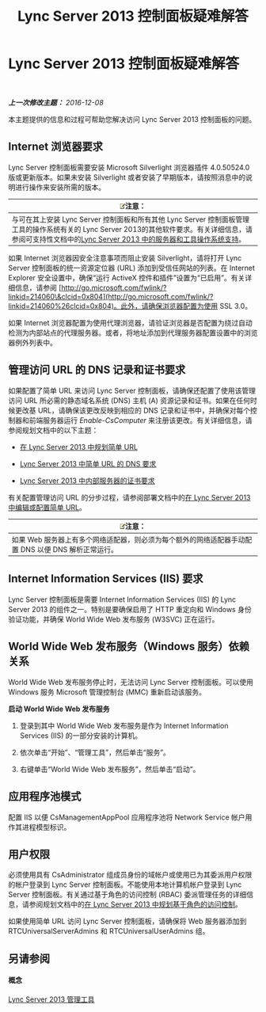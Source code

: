 ﻿---
title: Lync Server 2013 控制面板疑难解答
TOCTitle: Lync Server 2013 控制面板疑难解答
ms:assetid: 54e7ab57-34ce-4a07-bcc9-643379eb4eb7
ms:mtpsurl: https://technet.microsoft.com/zh-cn/library/Gg195689(v=OCS.15)
ms:contentKeyID: 49312876
ms.date: 12/10/2016
mtps_version: v=OCS.15
ms.translationtype: HT
---

# Lync Server 2013 控制面板疑难解答

 

_**上一次修改主题：** 2016-12-08_

本主题提供的信息和过程可帮助您解决访问 Lync Server 2013 控制面板的问题。

## Internet 浏览器要求

Lync Server 控制面板需要安装 Microsoft Silverlight 浏览器插件 4.0.50524.0 版或更新版本。如果未安装 Silverlight 或者安装了早期版本，请按照消息中的说明进行操作来安装所需的版本。

<table>
<thead>
<tr class="header">
<th><img src="images/Dn783119.note(OCS.15).gif" title="note" alt="note" />注意：</th>
</tr>
</thead>
<tbody>
<tr class="odd">
<td>与可在其上安装 Lync Server 控制面板和所有其他 Lync Server 控制面板管理工具的操作系统有关的 Lync Server 2013的其他软件要求。有关详细信息，请参阅可支持性文档中的<a href="lync-server-2013-server-and-tools-operating-system-support.md">Lync Server 2013 中的服务器和工具操作系统支持</a>。</td>
</tr>
</tbody>
</table>


如果 Internet 浏览器因安全注意事项而阻止安装 Silverlight，请将打开 Lync Server 控制面板的统一资源定位器 (URL) 添加到受信任网站的列表。在 Internet Explorer 安全设置中，确保“运行 ActiveX 控件和插件”设置为“已启用”。有关详细信息，请参阅 [http://go.microsoft.com/fwlink/?linkid=214060\&clcid=0x804](http://go.microsoft.com/fwlink/?linkid=214060%26clcid=0x804)。此外，请确保浏览器配置为使用 SSL 3.0。

如果 Internet 浏览器配置为使用代理浏览器，请验证浏览器是否配置为绕过自动检测为内部站点的代理服务器。或者，将地址添加到代理服务器配置设置中的浏览器例外列表中。

## 管理访问 URL 的 DNS 记录和证书要求

如果配置了简单 URL 来访问 Lync Server 控制面板，请确保还配置了使用该管理访问 URL 所必需的静态域名系统 (DNS) 主机 (A) 资源记录和证书。如果在任何时候更改基 URL，请确保该更改反映到相应的 DNS 记录和证书中，并确保对每个控制器和前端服务器运行 *Enable-CsComputer* 来注册该更改。有关详细信息，请参阅规划文档中的以下主题：

  - [在 Lync Server 2013 中规划简单 URL](lync-server-2013-planning-for-simple-urls.md)

  - [Lync Server 2013 中简单 URL 的 DNS 要求](lync-server-2013-dns-requirements-for-simple-urls.md)

  - [Lync Server 2013 中内部服务器的证书要求](lync-server-2013-certificate-requirements-for-internal-servers.md)

有关配置管理访问 URL 的分步过程，请参阅部署文档中的[在 Lync Server 2013 中编辑或配置简单 URL](lync-server-2013-edit-or-configure-simple-urls.md)。

<table>
<thead>
<tr class="header">
<th><img src="images/Dn783119.note(OCS.15).gif" title="note" alt="note" />注意：</th>
</tr>
</thead>
<tbody>
<tr class="odd">
<td>如果 Web 服务器上有多个网络适配器，则必须为每个额外的网络适配器手动配置 DNS 以便 DNS 解析正常运行。</td>
</tr>
</tbody>
</table>


## Internet Information Services (IIS) 要求

Lync Server 控制面板是需要 Internet Information Services (IIS) 的 Lync Server 2013 的组件之一。特别是要确保启用了 HTTP 重定向和 Windows 身份验证功能，并确保 World Wide Web 发布服务 (W3SVC) 正在运行。

## World Wide Web 发布服务（Windows 服务）依赖关系

World Wide Web 发布服务停止时，无法访问 Lync Server 控制面板。可以使用 Windows 服务 Microsoft 管理控制台 (MMC) 重新启动该服务。

**启动 World Wide Web 发布服务**

1.  登录到其中 World Wide Web 发布服务是作为 Internet Information Services (IIS) 的一部分安装的计算机。

2.  依次单击“开始”、“管理工具”，然后单击“服务”。

3.  右键单击“World Wide Web 发布服务”，然后单击“启动”。

## 应用程序池模式

配置 IIS 以便 CsManagementAppPool 应用程序池将 Network Service 帐户用作其进程模型标识。

## 用户权限

必须使用具有 CsAdministrator 组成员身份的域帐户或使用已为其委派用户权限的帐户登录到 Lync Server 控制面板。不能使用本地计算机帐户登录到 Lync Server 控制面板。有关通过基于角色的访问控制 (RBAC) 委派管理任务的详细信息，请参阅规划文档中的[在 Lync Server 2013 中规划基于角色的访问控制](lync-server-2013-planning-for-role-based-access-control.md)。

如果使用简单 URL 访问 Lync Server 控制面板，请确保将 Web 服务器添加到 RTCUniversalServerAdmins 和 RTCUniversalUserAdmins 组。

## 另请参阅

#### 概念

[Lync Server 2013 管理工具](lync-server-2013-lync-server-administrative-tools.md)

